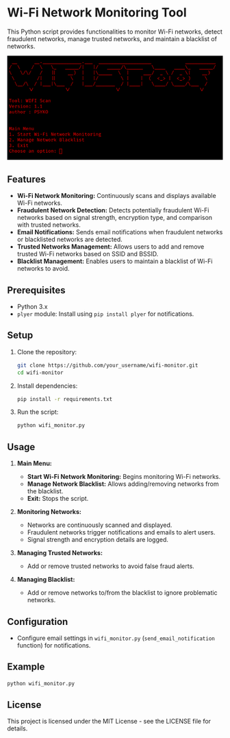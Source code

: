 # Wi-Fi Network Monitoring Tool

This Python script provides functionalities to monitor Wi-Fi networks, detect fraudulent networks, manage trusted networks, and maintain a blacklist of networks.

![WiFi Scan Tool](wifi_scan_tool.png)

## Features

- **Wi-Fi Network Monitoring:** Continuously scans and displays available Wi-Fi networks.
- **Fraudulent Network Detection:** Detects potentially fraudulent Wi-Fi networks based on signal strength, encryption type, and comparison with trusted networks.
- **Email Notifications:** Sends email notifications when fraudulent networks or blacklisted networks are detected.
- **Trusted Networks Management:** Allows users to add and remove trusted Wi-Fi networks based on SSID and BSSID.
- **Blacklist Management:** Enables users to maintain a blacklist of Wi-Fi networks to avoid.

## Prerequisites

- Python 3.x
- `plyer` module: Install using `pip install plyer` for notifications.

## Setup

1. Clone the repository:

   ```bash
   git clone https://github.com/your_username/wifi-monitor.git
   cd wifi-monitor
   ```

2. Install dependencies:

   ```bash
   pip install -r requirements.txt
   ```

3. Run the script:

   ```bash
   python wifi_monitor.py
   ```

## Usage

1. **Main Menu:**
   - **Start Wi-Fi Network Monitoring:** Begins monitoring Wi-Fi networks.
   - **Manage Network Blacklist:** Allows adding/removing networks from the blacklist.
   - **Exit:** Stops the script.

2. **Monitoring Networks:**
   - Networks are continuously scanned and displayed.
   - Fraudulent networks trigger notifications and emails to alert users.
   - Signal strength and encryption details are logged.

3. **Managing Trusted Networks:**
   - Add or remove trusted networks to avoid false fraud alerts.

4. **Managing Blacklist:**
   - Add or remove networks to/from the blacklist to ignore problematic networks.

## Configuration

- Configure email settings in `wifi_monitor.py` (`send_email_notification` function) for notifications.

## Example

```bash
python wifi_monitor.py
```

## License

This project is licensed under the MIT License - see the LICENSE file for details.
